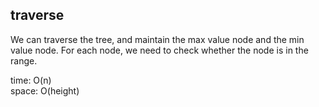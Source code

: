 ## traverse
We can traverse the tree, and maintain the max value node and the min value node. For each node, we need to check whether the node is in the range.

time: O(n)<br>
space: O(height)
